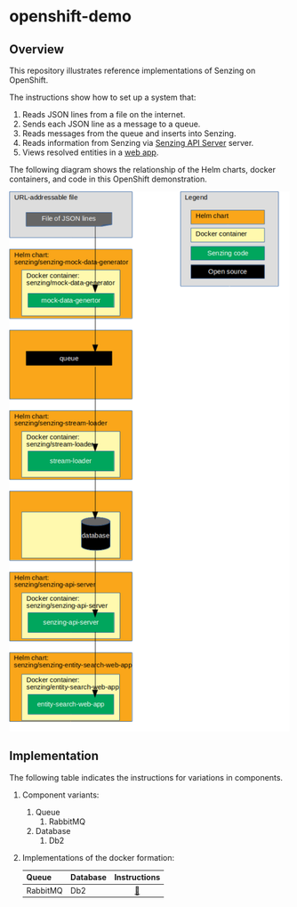 # openshift-demo

## Overview

This repository illustrates reference implementations of Senzing on OpenShift.

The instructions show how to set up a system that:

1. Reads JSON lines from a file on the internet.
1. Sends each JSON line as a message to a queue.
1. Reads messages from the queue and inserts into Senzing.
1. Reads information from Senzing via [Senzing API Server](https://github.com/Senzing/senzing-api-server) server.
1. Views resolved entities in a [web app](https://github.com/Senzing/entity-search-web-app).

The following diagram shows the relationship of the Helm charts, docker containers, and code in this OpenShift demonstration.

![Image of architecture](docs/img-architecture/architecture.png)

## Implementation

The following table indicates the instructions for variations in components.

1. Component variants:
    1. Queue
        1. RabbitMQ
    1. Database
        1. Db2
1. Implementations of the docker formation:

    | Queue    | Database   | Instructions |
    |----------|------------|:------------:|
    | RabbitMQ | Db2        | [:page_facing_up:](docs/helm-rabbitmq-db2/README.md) |

